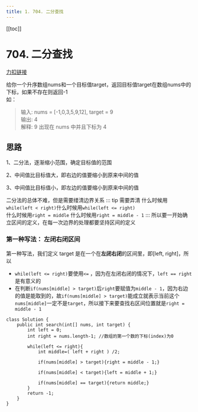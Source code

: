 ```yaml
---
title: 1. 704. 二分查找
---
```

[[toc]]
# 704. 二分查找
[力扣链接](https://leetcode.cn/problems/binary-search/)

给你一个升序数组nums和一个目标值target，返回目标值target在数组nums中的下标，如果不存在则返回-1  
如：

>输入: nums = [-1,0,3,5,9,12], target = 9     
输出: 4       
解释: 9 出现在 nums 中并且下标为 4  


## 思路  
1、二分法，逐渐缩小范围，确定目标值的范围  

2、中间值比目标值大，即右边的值要缩小到原来中间的值  

3、中间值比目标值小，即左边的值要缩小到原来中间的值  

二分法的总体不难，但是需要缕清边界关系
::: tip 需要弄清
什么时候用`while(left < right)`什么时候用`while(left <= right)`  
什么时候用`right = middle` 什么时候用`right = middle - 1`
:::
所以要一开始确立区间的定义，在每一次边界的处理都要坚持区间的定义
### 第一种写法： 左闭右闭区间
第一种写法，我们定义 target 是在一个在**左闭右闭**的区间里，即[left, right]，所以  
+ `while(left <= right)`要使用`<=` ，因为在左闭右闭的情况下，`left == right`是有意义的
+ 在判断`if(nums[middle] > target)`后`right`要赋值为`middle - 1`，因为右边的值是能取到的，故`if(nums[middle] > target)`能成立就表示当前这个`nums[middle]`一定不是`target`，所以接下来要查找右区间位置就是`right = middle - 1`
~~~java{4,6,9}
class Solution {
    public int search(int[] nums, int target) {
        int left = 0;
        int right = nums.length-1; //数组的第一个数的下标(index)为0

        while(left <= right){
            int middle=( left + right ) /2;

            if(nums[middle] > target){right = middle - 1;}     
            
            if(nums[middle] < target){left = middle + 1;}

            if(nums[middle] == target){return middle;}
        }
        return -1;
    }
}
~~~